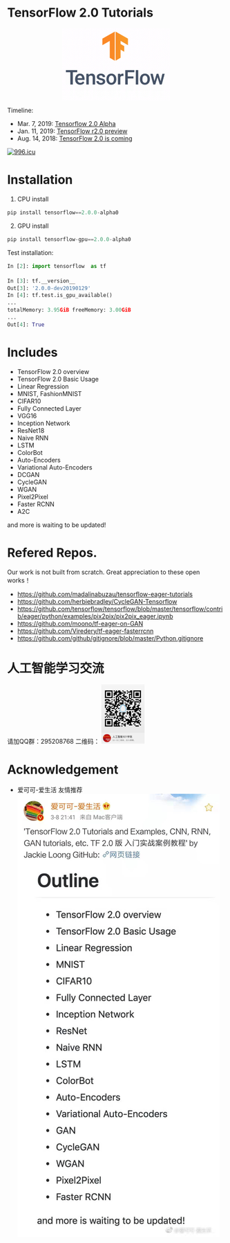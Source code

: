 # TensorFlow 2.0 Tutorials 

<p align="center">
  <img src="res/tensorflow-2.0.gif" width="250" align="middle">
</p>

Timeline:
- Mar. 7, 2019: [Tensorflow 2.0 Alpha](https://www.tensorflow.org/alpha)
- Jan. 11, 2019: [TensorFlow r2.0 preview](https://www.tensorflow.org/versions/r2.0/api_docs/python/tf)
- Aug. 14, 2018: [TensorFlow 2.0 is coming](https://groups.google.com/a/tensorflow.org/forum/#!topic/discuss/bgug1G6a89A)

[![996.icu](https://img.shields.io/badge/link-996.icu-red.svg)](https://996.icu)

# Installation


1. CPU install
```python
pip install tensorflow==2.0.0-alpha0
```

2. GPU install
```python
pip install tensorflow-gpu==2.0.0-alpha0
```

Test installation:
```python
In [2]: import tensorflow  as tf

In [3]: tf.__version__
Out[3]: '2.0.0-dev20190129'
In [4]: tf.test.is_gpu_available()
...
totalMemory: 3.95GiB freeMemory: 3.00GiB
...
Out[4]: True

```

 
# Includes

- TensorFlow 2.0 overview
- TensorFlow 2.0 Basic Usage
- Linear Regression
- MNIST, FashionMNIST
- CIFAR10
- Fully Connected Layer
- VGG16
- Inception Network
- ResNet18
- Naive RNN
- LSTM
- ColorBot
- Auto-Encoders
- Variational Auto-Encoders
- DCGAN
- CycleGAN
- WGAN
- Pixel2Pixel
- Faster RCNN
- A2C

and more is waiting to be updated!
 



# Refered Repos.

Our work is not built from scratch. Great appreciation to these open works！

- https://github.com/madalinabuzau/tensorflow-eager-tutorials
- https://github.com/herbiebradley/CycleGAN-Tensorflow
- https://github.com/tensorflow/tensorflow/blob/master/tensorflow/contrib/eager/python/examples/pix2pix/pix2pix_eager.ipynb
- https://github.com/moono/tf-eager-on-GAN
- https://github.com/Viredery/tf-eager-fasterrcnn
- https://github.com/github/gitignore/blob/master/Python.gitignore


# 人工智能学习交流
请加QQ群：295208768
二维码：
<img src="res/ai101.jpg" width="100"/>


# Acknowledgement
- 爱可可-爱生活 友情推荐 ![](res/weibo.jpg)


